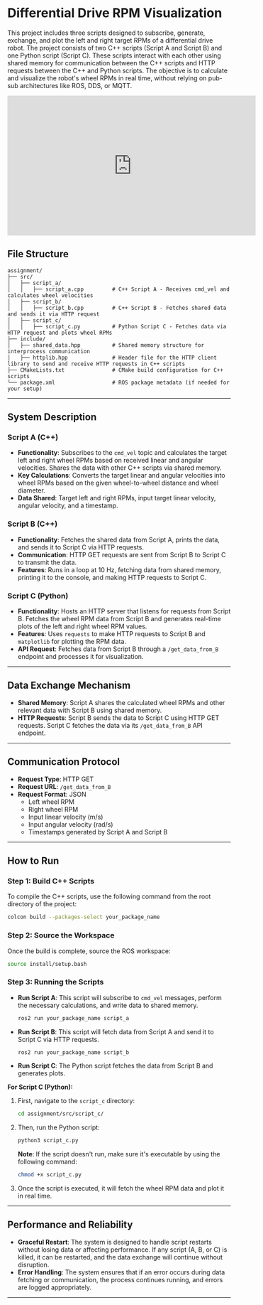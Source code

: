 # Differential Drive RPM Visualization

This project includes three scripts designed to subscribe, generate, exchange, and plot the left and right target RPMs of a differential drive robot. The project consists of two C++ scripts (Script A and Script B) and one Python script (Script C). These scripts interact with each other using shared memory for communication between the C++ scripts and HTTP requests between the C++ and Python scripts. The objective is to calculate and visualize the robot's wheel RPMs in real time, without relying on pub-sub architectures like ROS, DDS, or MQTT.

<iframe width="560" height="315" src="https://www.youtube.com/embed/Zvpnq7ACSOs?si=7j9kh2fapk8JmDRR" title="YouTube video player" frameborder="0" allow="accelerometer; autoplay; clipboard-write; encrypted-media; gyroscope; picture-in-picture; web-share" referrerpolicy="strict-origin-when-cross-origin" allowfullscreen></iframe>

## File Structure

```
assignment/
├── src/
│   ├── script_a/
│   │   ├── script_a.cpp         # C++ Script A - Receives cmd_vel and calculates wheel velocities
│   ├── script_b/
│   │   ├── script_b.cpp         # C++ Script B - Fetches shared data and sends it via HTTP request
│   ├── script_c/
│   │   ├── script_c.py          # Python Script C - Fetches data via HTTP request and plots wheel RPMs
├── include/
│   ├── shared_data.hpp          # Shared memory structure for interprocess communication
│   ├── httplib.hpp              # Header file for the HTTP client library to send and receive HTTP requests in C++ scripts
├── CMakeLists.txt               # CMake build configuration for C++ scripts
└── package.xml                  # ROS package metadata (if needed for your setup)
```

---

## System Description

### Script A (C++)

- **Functionality**: Subscribes to the `cmd_vel` topic and calculates the target left and right wheel RPMs based on received linear and angular velocities. Shares the data with other C++ scripts via shared memory.
- **Key Calculations**: Converts the target linear and angular velocities into wheel RPMs based on the given wheel-to-wheel distance and wheel diameter.
- **Data Shared**: Target left and right RPMs, input target linear velocity, angular velocity, and a timestamp.

### Script B (C++)

- **Functionality**: Fetches the shared data from Script A, prints the data, and sends it to Script C via HTTP requests.
- **Communication**: HTTP GET requests are sent from Script B to Script C to transmit the data.
- **Features**: Runs in a loop at 10 Hz, fetching data from shared memory, printing it to the console, and making HTTP requests to Script C.

### Script C (Python)

- **Functionality**: Hosts an HTTP server that listens for requests from Script B. Fetches the wheel RPM data from Script B and generates real-time plots of the left and right wheel RPM values.
- **Features**: Uses `requests` to make HTTP requests to Script B and `matplotlib` for plotting the RPM data.
- **API Request**: Fetches data from Script B through a `/get_data_from_B` endpoint and processes it for visualization.

---

## Data Exchange Mechanism

- **Shared Memory**: Script A shares the calculated wheel RPMs and other relevant data with Script B using shared memory.
- **HTTP Requests**: Script B sends the data to Script C using HTTP GET requests. Script C fetches the data via its `/get_data_from_B` API endpoint.

---

## Communication Protocol

- **Request Type**: HTTP GET
- **Request URL**: `/get_data_from_B`
- **Request Format**: JSON
  - Left wheel RPM
  - Right wheel RPM
  - Input linear velocity (m/s)
  - Input angular velocity (rad/s)
  - Timestamps generated by Script A and Script B

---

## How to Run

### Step 1: Build C++ Scripts

To compile the C++ scripts, use the following command from the root directory of the project:

```bash
colcon build --packages-select your_package_name
```

### Step 2: Source the Workspace

Once the build is complete, source the ROS workspace:

```bash
source install/setup.bash
```

### Step 3: Running the Scripts

- **Run Script A**: This script will subscribe to `cmd_vel` messages, perform the necessary calculations, and write data to shared memory.
  ```bash
  ros2 run your_package_name script_a
  ```

- **Run Script B**: This script will fetch data from Script A and send it to Script C via HTTP requests.
  ```bash
  ros2 run your_package_name script_b
  ```

- **Run Script C**: The Python script fetches the data from Script B and generates plots. 

**For Script C (Python):**

1. First, navigate to the `script_c` directory:
   ```bash
   cd assignment/src/script_c/
   ```

2. Then, run the Python script:
   ```bash
   python3 script_c.py
   ```

   **Note**: If the script doesn't run, make sure it's executable by using the following command:
   ```bash
   chmod +x script_c.py
   ```

3. Once the script is executed, it will fetch the wheel RPM data and plot it in real time.

---

## Performance and Reliability

- **Graceful Restart**: The system is designed to handle script restarts without losing data or affecting performance. If any script (A, B, or C) is killed, it can be restarted, and the data exchange will continue without disruption.
- **Error Handling**: The system ensures that if an error occurs during data fetching or communication, the process continues running, and errors are logged appropriately.

---
